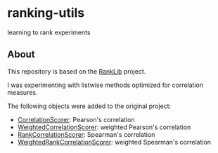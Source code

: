 ﻿# ranking-utils
learning to rank experiments

## About

This repository is based on the [RankLib](http://sourceforge.net/p/lemur/wiki/RankLib/ "") project.

I was experimenting with listwise methods optimized for correlation measures.

The following objects were added to the original project:

   * [CorrelationScorer](/trunk/src/ciir/umass/edu/metric/CorrelationScorer.java ""): Pearson's correlation
   * [WeightedCorrelationScorer](/trunk/src/ciir/umass/edu/metric/WeightedCorrelationScorer.java ""): weighted Pearson's correlation
   * [RankCorrelationScorer](/trunk/src/ciir/umass/edu/metric/RankCorrelationScorer.java ""): Spearman's correlation  
   * [WeightedRankCorrelationScorer](/trunk/src/ciir/umass/edu/metric/WeightedRankCorrelationScorer.java ""): weighted Spearman's correlation  
